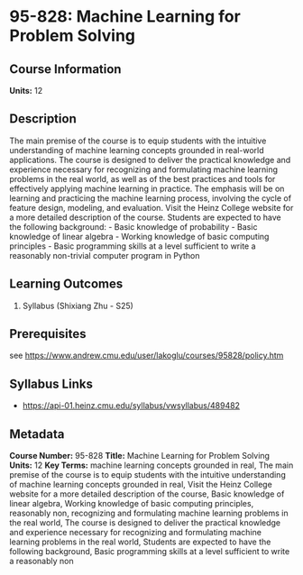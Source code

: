 # 95-828: Machine Learning for Problem Solving

## Course Information

**Units:** 12

## Description

The main premise of the course is to equip students with the intuitive understanding of machine learning concepts grounded in real-world applications. The course is designed to deliver the practical knowledge and experience necessary for recognizing and formulating machine learning problems in the real world, as well as of the best practices and tools for effectively applying machine learning in practice. The emphasis will be on learning and practicing the machine learning process, involving the cycle of feature design, modeling, and evaluation. Visit the Heinz College website for a more detailed description of the course. Students are expected to have the following background: - Basic knowledge of probability - Basic knowledge of linear algebra - Working knowledge of basic computing principles - Basic programming skills at a level sufficient to write a reasonably non-trivial computer program in Python

## Learning Outcomes

1. Syllabus (Shixiang Zhu - S25)

## Prerequisites

see https://www.andrew.cmu.edu/user/lakoglu/courses/95828/policy.htm

## Syllabus Links

* https://api-01.heinz.cmu.edu/syllabus/vwsyllabus/489482

## Metadata

**Course Number:** 95-828
**Title:** Machine Learning for Problem Solving
**Units:** 12
**Key Terms:** machine learning concepts grounded in real, The main premise of the course is to equip students with the intuitive understanding of machine learning concepts grounded in real, Visit the Heinz College website for a more detailed description of the course, Basic knowledge of linear algebra, Working knowledge of basic computing principles, reasonably non, recognizing and formulating machine learning problems in the real world, The course is designed to deliver the practical knowledge and experience necessary for recognizing and formulating machine learning problems in the real world, Students are expected to have the following background, Basic programming skills at a level sufficient to write a reasonably non
